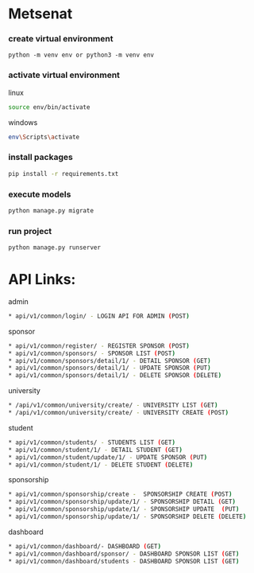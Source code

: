 # Metsenat

### create virtual environment
```
python -m venv env or python3 -m venv env
```

### activate virtual environment
linux 
```bash
source env/bin/activate
```

windows
```bash
env\Scripts\activate
```

### install packages
```bash
pip install -r requirements.txt
```

### execute models
```bash
python manage.py migrate 
```

### run project
```bash
python manage.py runserver
```


# API Links:

admin
``` bash
* api/v1/common/login/ - LOGIN API FOR ADMIN (POST)
```

sponsor
```bash
* api/v1/common/register/ - REGISTER SPONSOR (POST)
* api/v1/common/sponsors/ - SPONSOR LIST (POST)
* api/v1/common/sponsors/detail/1/ - DETAIL SPONSOR (GET)
* api/v1/common/sponsors/detail/1/ - UPDATE SPONSOR (PUT)
* api/v1/common/sponsors/detail/1/ - DELETE SPONSOR (DELETE)
```

university
```bash
* /api/v1/common/university/create/ - UNIVERSITY LIST (GET)
* /api/v1/common/university/create/ - UNIVERSITY CREATE (POST)
```

student
```bash
* api/v1/common/students/ - STUDENTS LIST (GET)
* api/v1/common/student/1/ - DETAIL STUDENT (GET)
* api/v1/common/student/update/1/ - UPDATE SPONSOR (PUT)
* api/v1/common/student/1/ - DELETE STUDENT (DELETE)
```

sponsorship
```bash
* api/v1/common/sponsorship/create -  SPONSORSHIP CREATE (POST)
* api/v1/common/sponsorship/update/1/ - SPONSORSHIP DETAIL (GET)
* api/v1/common/sponsorship/update/1/ - SPONSORSHIP UPDATE  (PUT)
* api/v1/common/sponsorship/update/1/ - SPONSORSHIP DELETE (DELETE)
```


dashboard
```bash
* api/v1/common/dashboard/- DASHBOARD (GET)
* api/v1/common/dashboard/sponsor/ - DASHBOARD SPONSOR LIST (GET)
* api/v1/common/dashboard/students - DASHBOARD SPONSOR LIST (GET)
```